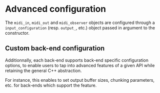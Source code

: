 # Advanced configuration

The `midi_in`, `midi_out` and `midi_observer` objects are configured through a `input_configuration` (resp. `output_`, etc.) object passed in argument to the constructor.

## Custom back-end configuration

Additionnally, each back-end supports back-end specific configuration options, to enable users to tap into advanced features of a given API while retaining the general C++ abstraction.

For instance, this enables to set output buffer sizes, chunking parameters, etc. for back-ends which support the feature.

